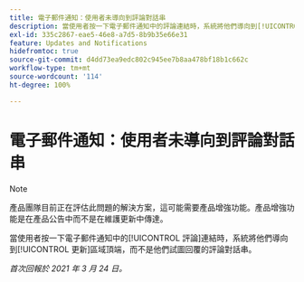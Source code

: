 ```yaml
---
title: 電子郵件通知：使用者未導向到評論對話串
description: 當使用者按一下電子郵件通知中的評論連結時，系統將他們導向到[!UICONTROL 更新]區域頂端，而不是他們試圖回覆的評論對話串。
exl-id: 335c2867-eae5-46e8-a7d5-8b9b35e66e31
feature: Updates and Notifications
hidefromtoc: true
source-git-commit: d4dd73ea9edc802c945ee7b8aa478bf18b1c662c
workflow-type: tm+mt
source-wordcount: '114'
ht-degree: 100%

---
```


# 電子郵件通知：使用者未導向到評論對話串

<!--Article created by request-->

>[!NOTE]
>
>產品團隊目前正在評估此問題的解決方案，這可能需要產品增強功能。產品增強功能是在產品公告中而不是在維護更新中傳達。

當使用者按一下電子郵件通知中的[!UICONTROL 評論]連結時，系統將他們導向到[!UICONTROL 更新]區域頂端，而不是他們試圖回覆的評論對話串。

_首次回報於 2021 年 3 月 24 日。_
